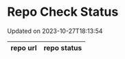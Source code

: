 # Repo Check Status

Updated on 2023-10-27T18:13:54

| repo url | repo status |
| -------- | -------- | 
